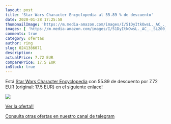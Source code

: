 ```yaml
---
layout: post
title: 'Star Wars Character Encyclopedia al 55.89 % de descuento'
date: 2020-01-28 17:25:58
thumbnailImage: 'https://m.media-amazon.com/images/I/51DyItkOwsL._AC_._SL200_.jpg'
images: [ 'https://m.media-amazon.com/images/I/51DyItkOwsL._AC_._SL200_.jpg' ]
comments: true
category: ofertas
author: ring
slug: 0241386071
description:
actualPrice: 7.72 EUR
comparePrice: 17.5 EUR
inStock: true
---
```


Está [Star Wars Character Encyclopedia](https://www.amazon.com/dp/0241386071/?tag=redken08-20) con 55.89 de descuento por 7.72 EUR (original: 17.5 EUR) en el siguiente enlace!

[![](https://m.media-amazon.com/images/I/51DyItkOwsL._AC_._SL200_.jpg)](https://www.amazon.com/dp/0241386071/?tag=redken08-20)

[Ver la oferta!!](https://www.amazon.com/dp/0241386071/?tag=redken08-20)

[Consulta otras ofertas en nuestro canal de telegram](https://t.me/s/ofertas25)
